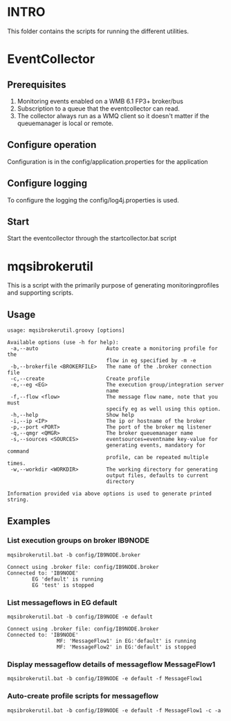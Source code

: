 # INTRO
This folder contains the scripts for running the different utilities.

# EventCollector

## Prerequisites
1.  Monitoring events enabled on a WMB 6.1 FP3+ broker/bus
2.  Subscription to a queue that the eventcollector can read.
3.  The collector always run as a WMQ client so it doesn't matter if the queuemanager
is local or remote.

## Configure operation
Configuration is in the config/application.properties for the application

## Configure logging
To configure the logging the config/log4j.properties is used.

## Start
Start the eventcollector through the startcollector.bat script


# mqsibrokerutil
This is a script with the primarily purpose of generating monitoringprofiles and supporting scripts.

## Usage
`usage: mqsibrokerutil.groovy [options]`

    Available options (use -h for help):
     -a,--auto                      Auto create a monitoring profile for the
                                    flow in eg specified by -m -e
     -b,--brokerfile <BROKERFILE>   The name of the .broker connection file
     -c,--create                    Create profile
     -e,--eg <EG>                   The execution group/integration server
                                    name
     -f,--flow <flow>               The message flow name, note that you must
                                    specify eg as well using this option.
     -h,--help                      Show help
     -i,--ip <IP>                   The ip or hostname of the broker
     -p,--port <PORT>               The port of the broker mq listener
     -q,--qmgr <QMGR>               The broker queuemanager name
     -s,--sources <SOURCES>         eventsources=eventname key-value for
                                    generating events, mandatory for command
                                    profile, can be repeated multiple times.
     -w,--workdir <WORKDIR>         The working directory for generating
                                    output files, defaults to current
                                    directory

    Information provided via above options is used to generate printed string.

## Examples

### List execution groups on broker IB9NODE
`mqsibrokerutil.bat -b config/IB9NODE.broker`

    Connect using .broker file: config/IB9NODE.broker
    Connected to: 'IB9NODE'
            EG 'default' is running
            EG 'test' is stopped
            
### List messageflows in EG default
`mqsibrokerutil.bat -b config/IB9NODE -e default`

    Connect using .broker file: config/IB9NODE.broker
    Connected to: 'IB9NODE'
                    MF: 'MessageFlow1' in EG:'default' is running
                    MF: 'MessageFlow2' in EG:'default' is stopped

### Display messageflow details of messageflow MessageFlow1
`mqsibrokerutil.bat -b config/IB9NODE -e default -f MessageFlow1`

### Auto-create profile scripts for messageflow
`mqsibrokerutil.bat -b config/IB9NODE -e default -f MessageFlow1 -c -a`

